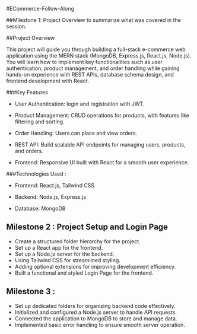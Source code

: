  #ECommerce-Follow-Along



##Milestone 1: Project Overview to summarize what was covered in the session.

##Project Overview

This project will guide you through building a full-stack e-commerce web application using the MERN stack (MongoDB, Express.js, React.js, Node.js). You will learn how to implement key functionalities such as user authentication, product management, and order handling while gaining hands-on experience with REST APIs, database schema design, and frontend development with React.


###Key Features

-  User Authentication: login and registration with JWT.

-  Product Management: CRUD operations for products, with features like filtering and sorting.

-  Order Handling: Users can place and view orders.

-  REST API: Build scalable API endpoints for managing users, products, and orders.

-  Frontend: Responsive UI built with React for a smooth user experience.


###Technologies Used :

-  Frontend: React.js, Tailwind CSS

-  Backend: Node.js, Express.js

-  Database: MongoDB

## Milestone 2 : Project Setup and Login Page
-  Create a structured folder hierarchy for the project.
-  Set up a React app for the frontend.
-  Set up a Node.js server for the backend.
-  Using Tailwind CSS for streamlined styling.
-  Adding optional extensions for improving development efficiency.
-  Built a functional and styled Login Page for the frontend.

## Milestone 3 :

-  Set up dedicated folders for organizing backend code effectively.
-  Initialized and configured a Node.js server to handle API requests.
-  Connected the application to MongoDB to store and manage data.
-  Implemented basic error handling to ensure smooth server operation.

